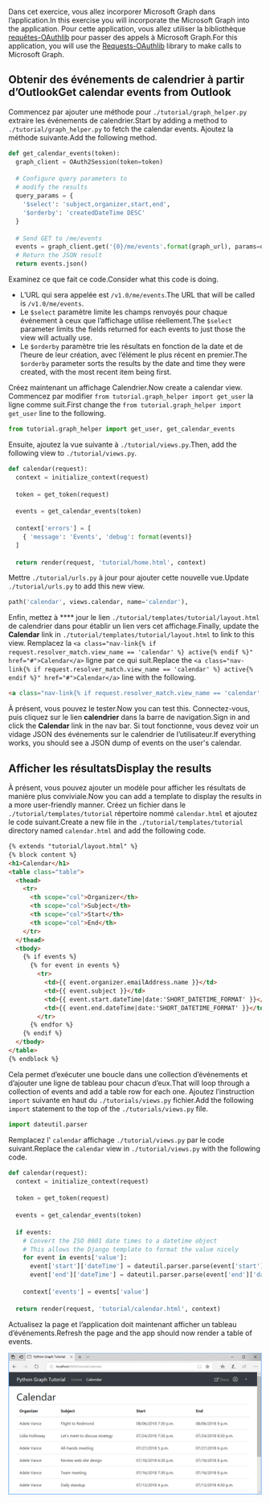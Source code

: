 <!-- markdownlint-disable MD002 MD041 -->

<span data-ttu-id="34024-101">Dans cet exercice, vous allez incorporer Microsoft Graph dans l’application.</span><span class="sxs-lookup"><span data-stu-id="34024-101">In this exercise you will incorporate the Microsoft Graph into the application.</span></span> <span data-ttu-id="34024-102">Pour cette application, vous allez utiliser la bibliothèque [requêtes-OAuthlib](https://requests-oauthlib.readthedocs.io/en/latest/) pour passer des appels à Microsoft Graph.</span><span class="sxs-lookup"><span data-stu-id="34024-102">For this application, you will use the [Requests-OAuthlib](https://requests-oauthlib.readthedocs.io/en/latest/) library to make calls to Microsoft Graph.</span></span>

## <a name="get-calendar-events-from-outlook"></a><span data-ttu-id="34024-103">Obtenir des événements de calendrier à partir d’Outlook</span><span class="sxs-lookup"><span data-stu-id="34024-103">Get calendar events from Outlook</span></span>

<span data-ttu-id="34024-104">Commencez par ajouter une méthode pour `./tutorial/graph_helper.py` extraire les événements de calendrier.</span><span class="sxs-lookup"><span data-stu-id="34024-104">Start by adding a method to `./tutorial/graph_helper.py` to fetch the calendar events.</span></span> <span data-ttu-id="34024-105">Ajoutez la méthode suivante.</span><span class="sxs-lookup"><span data-stu-id="34024-105">Add the following method.</span></span>

```python
def get_calendar_events(token):
  graph_client = OAuth2Session(token=token)

  # Configure query parameters to
  # modify the results
  query_params = {
    '$select': 'subject,organizer,start,end',
    '$orderby': 'createdDateTime DESC'
  }

  # Send GET to /me/events
  events = graph_client.get('{0}/me/events'.format(graph_url), params=query_params)
  # Return the JSON result
  return events.json()
```

<span data-ttu-id="34024-106">Examinez ce que fait ce code.</span><span class="sxs-lookup"><span data-stu-id="34024-106">Consider what this code is doing.</span></span>

- <span data-ttu-id="34024-107">L’URL qui sera appelée est `/v1.0/me/events`.</span><span class="sxs-lookup"><span data-stu-id="34024-107">The URL that will be called is `/v1.0/me/events`.</span></span>
- <span data-ttu-id="34024-108">Le `$select` paramètre limite les champs renvoyés pour chaque événement à ceux que l’affichage utilise réellement.</span><span class="sxs-lookup"><span data-stu-id="34024-108">The `$select` parameter limits the fields returned for each events to just those the view will actually use.</span></span>
- <span data-ttu-id="34024-109">Le `$orderby` paramètre trie les résultats en fonction de la date et de l’heure de leur création, avec l’élément le plus récent en premier.</span><span class="sxs-lookup"><span data-stu-id="34024-109">The `$orderby` parameter sorts the results by the date and time they were created, with the most recent item being first.</span></span>

<span data-ttu-id="34024-110">Créez maintenant un affichage Calendrier.</span><span class="sxs-lookup"><span data-stu-id="34024-110">Now create a calendar view.</span></span> <span data-ttu-id="34024-111">Commencez par modifier `from tutorial.graph_helper import get_user` la ligne comme suit.</span><span class="sxs-lookup"><span data-stu-id="34024-111">First change the `from tutorial.graph_helper import get_user` line to the following.</span></span>

```python
from tutorial.graph_helper import get_user, get_calendar_events
```

<span data-ttu-id="34024-112">Ensuite, ajoutez la vue suivante à `./tutorial/views.py`.</span><span class="sxs-lookup"><span data-stu-id="34024-112">Then, add the following view to `./tutorial/views.py`.</span></span>

```python
def calendar(request):
  context = initialize_context(request)

  token = get_token(request)

  events = get_calendar_events(token)

  context['errors'] = [
    { 'message': 'Events', 'debug': format(events)}
  ]

  return render(request, 'tutorial/home.html', context)
```

<span data-ttu-id="34024-113">Mettre `./tutorial/urls.py` à jour pour ajouter cette nouvelle vue.</span><span class="sxs-lookup"><span data-stu-id="34024-113">Update `./tutorial/urls.py` to add this new view.</span></span>

```python
path('calendar', views.calendar, name='calendar'),
```

<span data-ttu-id="34024-114">Enfin, mettez à \*\*\*\* jour le lien `./tutorial/templates/tutorial/layout.html` de calendrier dans pour établir un lien vers cet affichage.</span><span class="sxs-lookup"><span data-stu-id="34024-114">Finally, update  the **Calendar** link in `./tutorial/templates/tutorial/layout.html` to link to this view.</span></span> <span data-ttu-id="34024-115">Remplacez la `<a class="nav-link{% if request.resolver_match.view_name == 'calendar' %} active{% endif %}" href="#">Calendar</a>` ligne par ce qui suit.</span><span class="sxs-lookup"><span data-stu-id="34024-115">Replace the `<a class="nav-link{% if request.resolver_match.view_name == 'calendar' %} active{% endif %}" href="#">Calendar</a>` line with the following.</span></span>

```html
<a class="nav-link{% if request.resolver_match.view_name == 'calendar' %} active{% endif %}" href="{% url 'calendar' %}">Calendar</a>
```

<span data-ttu-id="34024-116">À présent, vous pouvez le tester.</span><span class="sxs-lookup"><span data-stu-id="34024-116">Now you can test this.</span></span> <span data-ttu-id="34024-117">Connectez-vous, puis cliquez sur le lien **calendrier** dans la barre de navigation.</span><span class="sxs-lookup"><span data-stu-id="34024-117">Sign in and click the **Calendar** link in the nav bar.</span></span> <span data-ttu-id="34024-118">Si tout fonctionne, vous devez voir un vidage JSON des événements sur le calendrier de l’utilisateur.</span><span class="sxs-lookup"><span data-stu-id="34024-118">If everything works, you should see a JSON dump of events on the user's calendar.</span></span>

## <a name="display-the-results"></a><span data-ttu-id="34024-119">Afficher les résultats</span><span class="sxs-lookup"><span data-stu-id="34024-119">Display the results</span></span>

<span data-ttu-id="34024-120">À présent, vous pouvez ajouter un modèle pour afficher les résultats de manière plus conviviale.</span><span class="sxs-lookup"><span data-stu-id="34024-120">Now you can add a template to display the results in a more user-friendly manner.</span></span> <span data-ttu-id="34024-121">Créez un fichier dans le `./tutorial/templates/tutorial` répertoire nommé `calendar.html` et ajoutez le code suivant.</span><span class="sxs-lookup"><span data-stu-id="34024-121">Create a new file in the `./tutorial/templates/tutorial` directory named `calendar.html` and add the following code.</span></span>

```html
{% extends "tutorial/layout.html" %}
{% block content %}
<h1>Calendar</h1>
<table class="table">
  <thead>
    <tr>
      <th scope="col">Organizer</th>
      <th scope="col">Subject</th>
      <th scope="col">Start</th>
      <th scope="col">End</th>
    </tr>
  </thead>
  <tbody>
    {% if events %}
      {% for event in events %}
        <tr>
          <td>{{ event.organizer.emailAddress.name }}</td>
          <td>{{ event.subject }}</td>
          <td>{{ event.start.dateTime|date:'SHORT_DATETIME_FORMAT' }}</td>
          <td>{{ event.end.dateTime|date:'SHORT_DATETIME_FORMAT' }}</td>
        </tr>
      {% endfor %}
    {% endif %}
  </tbody>
</table>
{% endblock %}
```

<span data-ttu-id="34024-122">Cela permet d’exécuter une boucle dans une collection d’événements et d’ajouter une ligne de tableau pour chacun d’eux.</span><span class="sxs-lookup"><span data-stu-id="34024-122">That will loop through a collection of events and add a table row for each one.</span></span> <span data-ttu-id="34024-123">Ajoutez l’instruction `import` suivante en haut du `./tutorials/views.py` fichier.</span><span class="sxs-lookup"><span data-stu-id="34024-123">Add the following `import` statement to the top of the `./tutorials/views.py` file.</span></span>

```python
import dateutil.parser
```

<span data-ttu-id="34024-124">Remplacez l' `calendar` affichage `./tutorial/views.py` par le code suivant.</span><span class="sxs-lookup"><span data-stu-id="34024-124">Replace the `calendar` view in `./tutorial/views.py` with the following code.</span></span>

```python
def calendar(request):
  context = initialize_context(request)

  token = get_token(request)

  events = get_calendar_events(token)

  if events:
    # Convert the ISO 8601 date times to a datetime object
    # This allows the Django template to format the value nicely
    for event in events['value']:
      event['start']['dateTime'] = dateutil.parser.parse(event['start']['dateTime'])
      event['end']['dateTime'] = dateutil.parser.parse(event['end']['dateTime'])

    context['events'] = events['value']

  return render(request, 'tutorial/calendar.html', context)
```

<span data-ttu-id="34024-125">Actualisez la page et l’application doit maintenant afficher un tableau d’événements.</span><span class="sxs-lookup"><span data-stu-id="34024-125">Refresh the page and the app should now render a table of events.</span></span>

![Capture d’écran du tableau des événements](./images/add-msgraph-01.png)